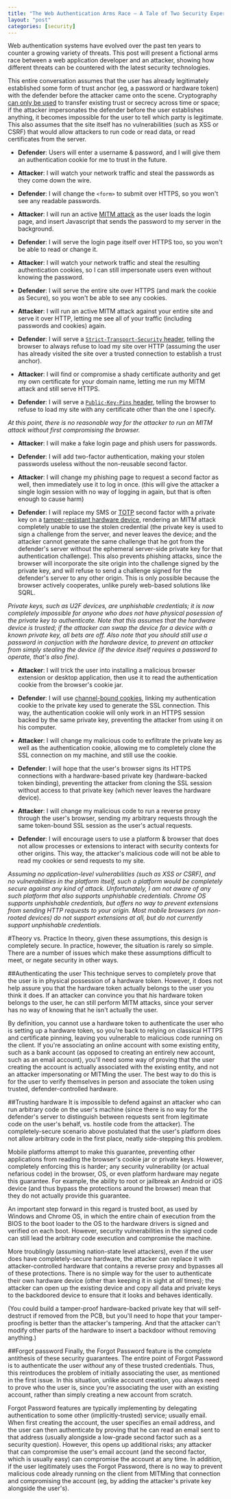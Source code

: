 ```yaml
---
title: "The Web Authentication Arms Race – A Tale of Two Security Experts"
layout: "post"
categories: [security]
---
```


Web authentication systems have evolved over the past ten years to counter a growing variety of threats.  This post will present a fictional arms race between a web application developer and an attacker, showing how different threats can be countered with the latest security technologies.

This entire conversation assumes that the user has already legitimately established some form of trust anchor (eg, a password or hardware token) with the defender before the attacker came onto the scene.  Cryptography [can only be used](http://blogs.msdn.com/b/ericlippert/archive/2011/09/27/keep-it-secret-keep-it-safe.aspx) to transfer existing trust or secrecy across time or space; if the attacker impersonates the defender before the user establishes anything, it becomes impossible for the user to tell which party is legitimate.  This also assumes that the site itself has no vulnerabilities (such as XSS or CSRF) that would allow attackers to run code or read data, or read certificates from the server.

 - **Defender**: Users will enter a username & password, and I will give them an authentication cookie for me to trust in the future.
 - **Attacker**: I will watch your network traffic and steal the passwords as they come down the wire.

 - **Defender**: I will change the `<form>` to submit over HTTPS, so you won't see any readable passwords.
 - **Attacker**: I will run an active [MITM attack](https://en.wikipedia.org/wiki/Man-in-the-middle_attack) as the user loads the login page, and insert Javascript that sends the password to my server in the background.

 - **Defender**: I will serve the login page itself over HTTPS too, so you won't be able to read or change it.
 - **Attacker**: I will watch your network traffic and steal the resulting authentication cookies, so I can still impersonate users even without knowing the password.

 - **Defender**: I will serve the entire site over HTTPS (and mark the cookie as Secure), so you won't be able to see any cookies.
 - **Attacker**: I will run an active MITM attack against your entire site and serve it over HTTP, letting me see all of your traffic (including passwords and cookies) again.

 - **Defender**: I will serve a [`Strict-Transport-Security` header](https://en.wikipedia.org/wiki/HTTP_Strict_Transport_Security), telling the browser to always refuse to load my site over HTTP (assuming the user has already visited the site over a trusted connection to establish a trust anchor).
 - **Attacker**: I will find or compromise a shady certificate authority and get my own certificate for your domain name, letting me run my MITM attack and still serve HTTPS. 
 
 - **Defender**: I will serve a [`Public-Key-Pins` header](https://en.wikipedia.org/wiki/HTTP_Public_Key_Pinning), telling the browser to refuse to load my site with any certificate other than the one I specify.
  
 _At this point, there is no reasonable way for the attacker to run an MITM attack without first compromising the browser._
  
 - **Attacker**: I will make a fake login page and phish users for passwords.
  
 - **Defender**: I will add two-factor authentication, making your stolen passwords useless without the non-reusable second factor.
  
 - **Attacker**: I will change my phishing page to request a second factor as well, then immediately use it to log in once.  (this will give the attacker a single login session with no way of logging in again, but that is often enough to cause harm)
  
 - **Defender**: I will replace my SMS or [TOTP](https://en.wikipedia.org/wiki/Time-based_One-time_Password_Algorithm) second factor with a private key on a [tamper-resistant hardware device](https://www.yubico.com/products/yubikey-hardware/), rendering an MITM attack completely unable to use the stolen credential (the private key is used to sign a challenge from the server, and never leaves the device; and the attacker cannot generate the same challenge that he got from the defender's server without the ephemeral server-side private key for that authentication challenge).  This also prevents phishing attacks, since the browser will incorporate the site origin into the challenge signed by the private key, and will refuse to send a challenge signed for the defender's server to any other origin.  This is only possible because the browser actively cooperates, unlike purely web-based solutions like SQRL.
 
 _Private keys, such as U2F devices, are unphishable credentials; it is now completely impossible for anyone who does not have physical posession of the private key to authenticate.  Note that this assumes that the hardware device is trusted; if the attacker can swap the device for a device with a known private key, all bets are off.  Also note that you should still use a password in conjuction with the hardware device, to prevent an attacker from simply stealing the device (if the device itself requires a password to operate, that's also fine)._
 
 - **Attacker**: I will trick the user into installing a malicious browser extension or desktop application, then use it to read the authentication cookie from the browser's cookie jar.
 
 - **Defender**: I will use [channel-bound cookies](http://www.browserauth.net/channel-bound-cookies), linking my authentication cookie to the private key used to generate the SSL connection.  This way, the authentication cookie will only work in an HTTPS session backed by the same private key, preventing the attacker from using it on his computer.
 - **Attacker**: I will change my malicious code to exfiltrate the private key as well as the authentication cookie, allowing me to completely clone the SSL connection on my machine, and still use the cookie.
 
 - **Defender**: I will hope that the user's browser signs its HTTPS connections with a hardware-based private key (hardware-backed token binding), preventing the attacker from cloning the SSL session without access to that private key (which never leaves the hardware device).
 - **Attacker**: I will change my malicious code to run a reverse proxy through the user's browser, sending my arbitrary requests through the same token-bound SSL session as the user's actual requests.
 
 - **Defender**: I will encourage users to use a platform & browser that does not allow processes or extensions to interact with security contexts for other origins.  This way, the attacker's malicious code will not be able to read my cookies or send requests to my site.
  
  _Assuming no application-level vulnerabilities (such as XSS or CSRF), and no vulnerabilities in the platform itself, such a platform would be completely secure against any kind of attack.  Unfortunately, I am not aware of any such platform that also supports unphishable credentials.  Chrome OS supports unphishable credentials, but offers no way to prevent extensions from sending HTTP requests to your origin.  Most mobile browsers (on non-rooted devices) do not support extensions at all, but do not currently support unphishable credentials._
  
#Theory vs. Practice
In theory, given these assumptions, this design is completely secure.  In practice, however, the situation is rarely so simple.  There are a number of issues which make these assumptions difficult to meet, or negate security in other ways.

##Authenticating the user
This technique serves to completely prove that the user is in physical possession of a hardware token.  However, it does not help assure you that the hardware token actually belongs to the user you think it does.  If an attacker can convince you that _his_ hardware token belongs to the user, he can still perform MITM attacks, since your server has no way of knowing that he isn't actually the user.

By definition, you cannot use a hardware token to authenticate the user who is setting up a hardware token, so you're back to relying on classical HTTPS and certificate pinning, leaving you vulnerable to malicious code running on the client.  If you're associating an online account with some existing entity, such as a bank account (as opposed to creating an entirely new account, such as an email account), you'll need some way of proving that the user creating the account is actually associated with the existing entity, and not an attacker impersonating or MITMing the user.  The best way to do this is for the user to verify themselves in person and associate the token using trusted, defender-controlled hardware.
  
##Trusting hardware
It is impossible to defend against an attacker who can run arbitrary code on the user's machine (since there is no way for the defender's server to distinguish between requests sent from legitimate code on the user's behalf, vs. hostile code from the attacker).  The completely-secure scenario above postulated that the user's platform does not allow arbitrary code in the first place, neatly side-stepping this problem.

Mobile platforms attempt to make this guarantee, preventing other applications from reading the browser's cookie jar or private keys.  However, completely enforcing this is harder; any security vulnerability (or actual nefarious code) in the browser, OS, or even platform hardware may negate this guarantee.  For example, the ability to root or jailbreak an Android or iOS device (and thus bypass the protections around the browser) mean that they do not actually provide this guarantee.

An important step forward in this regard is trusted boot, as used by Windows and Chrome OS, in which the entire chain of execution from the BIOS to the boot loader to the OS to the hardware drivers is signed and verified on each boot.  However, security vulnerabilities in the signed code can still lead the arbitrary code execution and compromise the machine.

More troublingly (assuming nation-state level attackers), even if the user does have completely-secure hardware, the attacker can replace it with attacker-controlled hardware that contains a reverse proxy and bypasses all of these protections.  There is no simple way for the user to authenticate their own hardware device (other than keeping it in sight at _all_ times); the attacker can open up the existing device and copy all data and private keys to the backdoored device to ensure that it looks and behaves identically.

(You could build a tamper-proof hardware-backed private key that will self-destruct if removed from the PCB, but you'll need to hope that your tamper-proofing is better than the attacker's tampering.  And that the attacker can't modify other parts of the hardware to insert a backdoor without removing anything.)

##Forgot password
Finally, the Forgot Password feature is the complete antithesis of these security guarantees.  The entire point of Forgot Password is to authenticate the user _without_ any of these trusted credentials.  Thus, this reintroduces the problem of initially associating the user, as mentioned in the first issue.  In this situation, unlike account creation, you always need to prove who the user is, since you're associating the user with an existing account, rather than simply creating a new account from scratch.

Forgot Password features are typically implementing by delegating authentication to some other (implicitly-trusted) service; usually email.  When first creating the account, the user specifies an email address, and the user can then authenticate by proving that he can read an email sent to that address (usually alongside a low-grade second factor such as a security question).  However, this opens up additional risks; any attacker that can compromise the user's email account (and the second factor, which is usually easy) can compromise the account at any time.  In addition, if the user legitimately uses the Forgot Password, there is no way to prevent malicious code already running on the client from MITMing that connection and compromising the account (eg, by adding the attacker's private key alongside the user's). 
